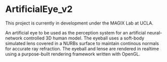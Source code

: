 # ArtificialEye_v2

This project is currently in development under the MAGIX Lab at UCLA.

An artificial eye to be used as the perception system for an artificial neural-network controlled 3D human model. 
The eyeball uses a soft-body simulated lens covered in a NURBs surface to maintain continous normals for accurate ray refraction.
The eyeball and lense are rendered in realtime using a purpose-built rendering framework written with OpenGL.
